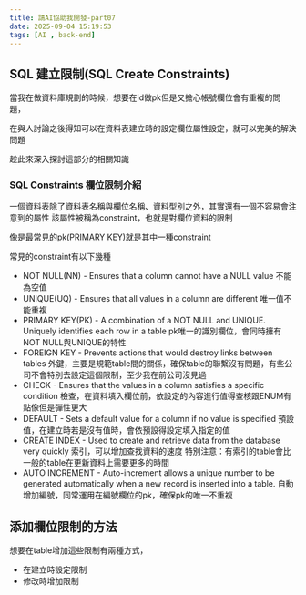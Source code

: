 ```yaml
---
title: 請AI協助我開發-part07
date: 2025-09-04 15:19:53
tags: [AI , back-end]
---
```


## SQL 建立限制(SQL Create Constraints)

當我在做資料庫規劃的時候，想要在id做pk但是又擔心帳號欄位會有重複的問題，

在與人討論之後得知可以在資料表建立時的設定欄位屬性設定，就可以完美的解決問題

趁此來深入探討這部分的相關知識

### SQL Constraints 欄位限制介紹

一個資料表除了資料表名稱與欄位名稱、資料型別之外，其實還有一個不容易會注意到的屬性
該屬性被稱為constraint，也就是對欄位資料的限制

像是最常見的pk(PRIMARY KEY)就是其中一種constraint

常見的constraint有以下幾種

* NOT NULL(NN) - Ensures that a column cannot have a NULL value
不能為空值
* UNIQUE(UQ) - Ensures that all values in a column are different
唯一值不能重複
* PRIMARY KEY(PK) - A combination of a NOT NULL and UNIQUE. Uniquely identifies each row in a table
pk唯一的識別欄位，會同時擁有NOT NULL與UNIQUE的特性
* FOREIGN KEY - Prevents actions that would destroy links between tables
外鍵，主要是規範table間的關係，確保table的聯繫沒有問題，有些公司不會特別去設定這個限制，至少我在前公司沒見過
* CHECK - Ensures that the values in a column satisfies a specific condition
檢查，在資料填入欄位前，依設定的內容進行值得查核跟ENUM有點像但是彈性更大
* DEFAULT - Sets a default value for a column if no value is specified
預設值，在建立時若是沒有值時，會依預設得設定填入指定的值
* CREATE INDEX - Used to create and retrieve data from the database very quickly
索引，可以增加查找資料的速度
特別注意：有索引的table會比一般的table在更新資料上需要更多的時間
* AUTO INCREMENT - Auto-increment allows a unique number to be generated automatically when a new record is inserted into a table.
自動增加編號，同常運用在編號欄位的pk，確保pk的唯一不重複

## 添加欄位限制的方法

想要在table增加這些限制有兩種方式，
* 在建立時設定限制
* 修改時增加限制
